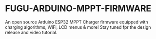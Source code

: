 # FUGU-ARDUINO-MPPT-FIRMWARE
An open source Arduino ESP32 MPPT Charger firmware equipped with charging algorithms, WiFi, LCD menus &amp; more!
Stay tuned fpr the design release and video tutorial.
